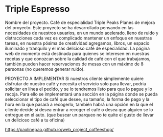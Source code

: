 # Triple Espresso

Nombre del proyecto.
Café de especialidad Triple Peaks
Planes de mejora del proyecto.
Este proyecto se ha desarrollado pensando en las necesidades de nuestros usuarios, en un mundo acelerado, lleno de ruido y distracciones cada vez es complicado mantener un enfoque en nuestras tareas, en nuestra pósima de creatividad agregamos, libros, un espacio iluminado y tranquilo y el más delicioso café de especialidad.
La página web de momento está destinada para quienes se interesen en nuestras recetas y que conozcan sobre la calidad de café con el que trabajamos, también pueden hacer reservaciones de mesas con un máximo de 8 personas (no queremos generar ruido).

PROYECTO A IMPLEMENTAR
Si nuestros cliente simplemente quiere disfrutar de nuestro café y necesita el servicio solo para llevar, podria solicitar en línea el pedido, y se lo tendremos listo para que lo pague y lo recoja.
Para ello se implementará una sección en la página donde se pueda seleccionar el tipo de café que desee, su tamaño, la forma de pago y la hora en la que pasará a recogerlo, también habrá una opción en la que el cliente decide si desea entrar a recoger el café o desea que alguien se lo entregue en el auto. (que buscar un parqueo no te quite el gusto de llevar un delicioso café a tu oficina)

https://paolinepao.github.io/web_project_coffeeshop/
